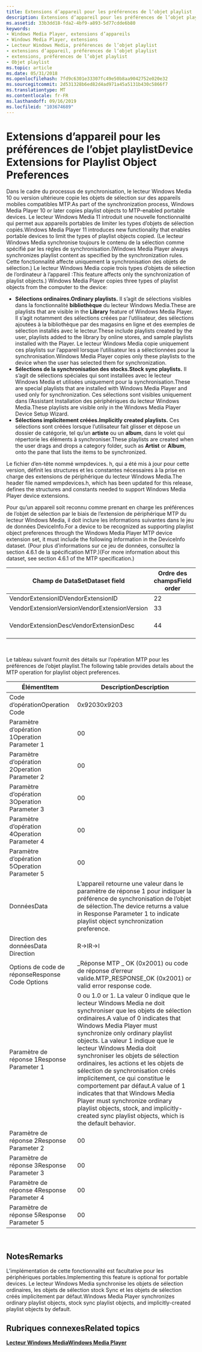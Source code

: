 ```yaml
---
title: Extensions d’appareil pour les préférences de l’objet playlist
description: Extensions d’appareil pour les préférences de l’objet playlist
ms.assetid: 33b3dd18-fda2-4bf9-a893-5d77cdde6b80
keywords:
- Windows Media Player, extensions d’appareils
- Windows Media Player, extensions
- Lecteur Windows Media, préférences de l’objet playlist
- extensions d’appareil, préférences de l’objet playlist
- extensions, préférences de l’objet playlist
- Objet playlist
ms.topic: article
ms.date: 05/31/2018
ms.openlocfilehash: 7fd9c6301e33307fc49e50b8aa9042752e020e32
ms.sourcegitcommit: 2d531328b6ed82d4ad971a45a5131b430c5866f7
ms.translationtype: MT
ms.contentlocale: fr-FR
ms.lasthandoff: 09/16/2019
ms.locfileid: "103674689"
---
```

# <a name="device-extensions-for-playlist-object-preferences"></a><span data-ttu-id="3fa62-109">Extensions d’appareil pour les préférences de l’objet playlist</span><span class="sxs-lookup"><span data-stu-id="3fa62-109">Device Extensions for Playlist Object Preferences</span></span>

<span data-ttu-id="3fa62-110">Dans le cadre du processus de synchronisation, le lecteur Windows Media 10 ou version ultérieure copie les objets de sélection sur des appareils mobiles compatibles MTP.</span><span class="sxs-lookup"><span data-stu-id="3fa62-110">As part of the synchronization process, Windows Media Player 10 or later copies playlist objects to MTP-enabled portable devices.</span></span> <span data-ttu-id="3fa62-111">Le lecteur Windows Media 11 introduit une nouvelle fonctionnalité qui permet aux appareils portables de limiter les types d’objets de sélection copiés.</span><span class="sxs-lookup"><span data-stu-id="3fa62-111">Windows Media Player 11 introduces new functionality that enables portable devices to limit the types of playlist objects copied.</span></span> <span data-ttu-id="3fa62-112">(Le lecteur Windows Media synchronise toujours le contenu de la sélection comme spécifié par les règles de synchronisation.</span><span class="sxs-lookup"><span data-stu-id="3fa62-112">(Windows Media Player always synchronizes playlist content as specified by the synchronization rules.</span></span> <span data-ttu-id="3fa62-113">Cette fonctionnalité affecte uniquement la synchronisation des objets de sélection.) Le lecteur Windows Media copie trois types d’objets de sélection de l’ordinateur à l’appareil :</span><span class="sxs-lookup"><span data-stu-id="3fa62-113">This feature affects only the synchronization of playlist objects.) Windows Media Player copies three types of playlist objects from the computer to the device:</span></span>

-   <span data-ttu-id="3fa62-114">**Sélections ordinaires.**</span><span class="sxs-lookup"><span data-stu-id="3fa62-114">**Ordinary playlists.**</span></span> <span data-ttu-id="3fa62-115">Il s’agit de sélections visibles dans la fonctionnalité **bibliothèque** du lecteur Windows Media.</span><span class="sxs-lookup"><span data-stu-id="3fa62-115">These are playlists that are visible in the **Library** feature of Windows Media Player.</span></span> <span data-ttu-id="3fa62-116">Il s’agit notamment des sélections créées par l’utilisateur, des sélections ajoutées à la bibliothèque par des magasins en ligne et des exemples de sélection installés avec le lecteur.</span><span class="sxs-lookup"><span data-stu-id="3fa62-116">These include playlists created by the user, playlists added to the library by online stores, and sample playlists installed with the Player.</span></span> <span data-ttu-id="3fa62-117">Le lecteur Windows Media copie uniquement ces playlists sur l’appareil lorsque l’utilisateur les a sélectionnées pour la synchronisation.</span><span class="sxs-lookup"><span data-stu-id="3fa62-117">Windows Media Player copies only these playlists to the device when the user has selected them for synchronization.</span></span>
-   <span data-ttu-id="3fa62-118">**Sélections de la synchronisation des stocks.**</span><span class="sxs-lookup"><span data-stu-id="3fa62-118">**Stock sync playlists.**</span></span> <span data-ttu-id="3fa62-119">Il s’agit de sélections spéciales qui sont installées avec le lecteur Windows Media et utilisées uniquement pour la synchronisation.</span><span class="sxs-lookup"><span data-stu-id="3fa62-119">These are special playlists that are installed with Windows Media Player and used only for synchronization.</span></span> <span data-ttu-id="3fa62-120">Ces sélections sont visibles uniquement dans l’Assistant Installation des périphériques du lecteur Windows Media.</span><span class="sxs-lookup"><span data-stu-id="3fa62-120">These playlists are visible only in the Windows Media Player Device Setup Wizard.</span></span>
-   <span data-ttu-id="3fa62-121">**Sélections implicitement créées.**</span><span class="sxs-lookup"><span data-stu-id="3fa62-121">**Implicitly created playlists.**</span></span> <span data-ttu-id="3fa62-122">Ces sélections sont créées lorsque l’utilisateur fait glisser et dépose un dossier de catégorie, tel qu’un **artiste** ou un **album**, dans le volet qui répertorie les éléments à synchroniser.</span><span class="sxs-lookup"><span data-stu-id="3fa62-122">These playlists are created when the user drags and drops a category folder, such as **Artist** or **Album**, onto the pane that lists the items to be synchronized.</span></span>

<span data-ttu-id="3fa62-123">Le fichier d’en-tête nommé wmpdevices. h, qui a été mis à jour pour cette version, définit les structures et les constantes nécessaires à la prise en charge des extensions de périphérique du lecteur Windows Media.</span><span class="sxs-lookup"><span data-stu-id="3fa62-123">The header file named wmpdevices.h, which has been updated for this release, defines the structures and constants needed to support Windows Media Player device extensions.</span></span>

<span data-ttu-id="3fa62-124">Pour qu’un appareil soit reconnu comme prenant en charge les préférences de l’objet de sélection par le biais de l’extension de périphérique MTP du lecteur Windows Media, il doit inclure les informations suivantes dans le jeu de données DeviceInfo.</span><span class="sxs-lookup"><span data-stu-id="3fa62-124">For a device to be recognized as supporting playlist object preferences through the Windows Media Player MTP device extension set, it must include the following information in the DeviceInfo dataset.</span></span> <span data-ttu-id="3fa62-125">(Pour plus d’informations sur ce jeu de données, consultez la section 4.6.1 de la spécification MTP.)</span><span class="sxs-lookup"><span data-stu-id="3fa62-125">(For more information about this dataset, see section 4.6.1 of the MTP specification.)</span></span>



| <span data-ttu-id="3fa62-126">Champ de DataSet</span><span class="sxs-lookup"><span data-stu-id="3fa62-126">Dataset field</span></span>          | <span data-ttu-id="3fa62-127">Ordre des champs</span><span class="sxs-lookup"><span data-stu-id="3fa62-127">Field order</span></span> | <span data-ttu-id="3fa62-128">Type de données</span><span class="sxs-lookup"><span data-stu-id="3fa62-128">Data type</span></span>  | <span data-ttu-id="3fa62-129">Valeur</span><span class="sxs-lookup"><span data-stu-id="3fa62-129">Value</span></span>                       |
|------------------------|-------------|------------|-----------------------------|
| <span data-ttu-id="3fa62-130">VendorExtensionID</span><span class="sxs-lookup"><span data-stu-id="3fa62-130">VendorExtensionID</span></span>      | <span data-ttu-id="3fa62-131">2</span><span class="sxs-lookup"><span data-stu-id="3fa62-131">2</span></span>           | <span data-ttu-id="3fa62-132">**UINT32**</span><span class="sxs-lookup"><span data-stu-id="3fa62-132">**UINT32**</span></span> | <span data-ttu-id="3fa62-133">0x00000006</span><span class="sxs-lookup"><span data-stu-id="3fa62-133">0x00000006</span></span>                  |
| <span data-ttu-id="3fa62-134">VendorExtensionVersion</span><span class="sxs-lookup"><span data-stu-id="3fa62-134">VendorExtensionVersion</span></span> | <span data-ttu-id="3fa62-135">3</span><span class="sxs-lookup"><span data-stu-id="3fa62-135">3</span></span>           | <span data-ttu-id="3fa62-136">**UINT16**</span><span class="sxs-lookup"><span data-stu-id="3fa62-136">**UINT16**</span></span> | <span data-ttu-id="3fa62-137">0x0064 (100)</span><span class="sxs-lookup"><span data-stu-id="3fa62-137">0x0064 (100)</span></span>                |
| <span data-ttu-id="3fa62-138">VendorExtensionDesc</span><span class="sxs-lookup"><span data-stu-id="3fa62-138">VendorExtensionDesc</span></span>    | <span data-ttu-id="3fa62-139">4</span><span class="sxs-lookup"><span data-stu-id="3fa62-139">4</span></span>           | <span data-ttu-id="3fa62-140">**Chaîne**</span><span class="sxs-lookup"><span data-stu-id="3fa62-140">**String**</span></span> | <span data-ttu-id="3fa62-141">« microsoft.com/WMPPD : 11,0 »</span><span class="sxs-lookup"><span data-stu-id="3fa62-141">"microsoft.com/WMPPD: 11.0"</span></span> |



 

<span data-ttu-id="3fa62-142">Le tableau suivant fournit des détails sur l’opération MTP pour les préférences de l’objet playlist.</span><span class="sxs-lookup"><span data-stu-id="3fa62-142">The following table provides details about the MTP operation for playlist object preferences.</span></span>



| <span data-ttu-id="3fa62-143">Élément</span><span class="sxs-lookup"><span data-stu-id="3fa62-143">Item</span></span>                  | <span data-ttu-id="3fa62-144">Description</span><span class="sxs-lookup"><span data-stu-id="3fa62-144">Description</span></span>                                                                                                                                                                                                                                                                                     |
|-----------------------|-------------------------------------------------------------------------------------------------------------------------------------------------------------------------------------------------------------------------------------------------------------------------------------------------|
| <span data-ttu-id="3fa62-145">Code d’opération</span><span class="sxs-lookup"><span data-stu-id="3fa62-145">Operation Code</span></span>        | <span data-ttu-id="3fa62-146">0x9203</span><span class="sxs-lookup"><span data-stu-id="3fa62-146">0x9203</span></span>                                                                                                                                                                                                                                                                                          |
| <span data-ttu-id="3fa62-147">Paramètre d’opération 1</span><span class="sxs-lookup"><span data-stu-id="3fa62-147">Operation Parameter 1</span></span> | <span data-ttu-id="3fa62-148">0</span><span class="sxs-lookup"><span data-stu-id="3fa62-148">0</span></span>                                                                                                                                                                                                                                                                                               |
| <span data-ttu-id="3fa62-149">Paramètre d’opération 2</span><span class="sxs-lookup"><span data-stu-id="3fa62-149">Operation Parameter 2</span></span> | <span data-ttu-id="3fa62-150">0</span><span class="sxs-lookup"><span data-stu-id="3fa62-150">0</span></span>                                                                                                                                                                                                                                                                                               |
| <span data-ttu-id="3fa62-151">Paramètre d’opération 3</span><span class="sxs-lookup"><span data-stu-id="3fa62-151">Operation Parameter 3</span></span> | <span data-ttu-id="3fa62-152">0</span><span class="sxs-lookup"><span data-stu-id="3fa62-152">0</span></span>                                                                                                                                                                                                                                                                                               |
| <span data-ttu-id="3fa62-153">Paramètre d’opération 4</span><span class="sxs-lookup"><span data-stu-id="3fa62-153">Operation Parameter 4</span></span> | <span data-ttu-id="3fa62-154">0</span><span class="sxs-lookup"><span data-stu-id="3fa62-154">0</span></span>                                                                                                                                                                                                                                                                                               |
| <span data-ttu-id="3fa62-155">Paramètre d’opération 5</span><span class="sxs-lookup"><span data-stu-id="3fa62-155">Operation Parameter 5</span></span> | <span data-ttu-id="3fa62-156">0</span><span class="sxs-lookup"><span data-stu-id="3fa62-156">0</span></span>                                                                                                                                                                                                                                                                                               |
| <span data-ttu-id="3fa62-157">Données</span><span class="sxs-lookup"><span data-stu-id="3fa62-157">Data</span></span>                  | <span data-ttu-id="3fa62-158">L’appareil retourne une valeur dans le paramètre de réponse 1 pour indiquer la préférence de synchronisation de l’objet de sélection.</span><span class="sxs-lookup"><span data-stu-id="3fa62-158">The device returns a value in Response Parameter 1 to indicate playlist object synchronization preference.</span></span>                                                                                                                                                                                      |
| <span data-ttu-id="3fa62-159">Direction des données</span><span class="sxs-lookup"><span data-stu-id="3fa62-159">Data Direction</span></span>        | <span data-ttu-id="3fa62-160">R->I</span><span class="sxs-lookup"><span data-stu-id="3fa62-160">R->I</span></span>                                                                                                                                                                                                                                                                                         |
| <span data-ttu-id="3fa62-161">Options de code de réponse</span><span class="sxs-lookup"><span data-stu-id="3fa62-161">Response Code Options</span></span> | <span data-ttu-id="3fa62-162">\_Réponse MTP \_ OK (0x2001) ou code de réponse d’erreur valide.</span><span class="sxs-lookup"><span data-stu-id="3fa62-162">MTP\_RESPONSE\_OK (0x2001) or valid error response code.</span></span>                                                                                                                                                                                                                                        |
| <span data-ttu-id="3fa62-163">Paramètre de réponse 1</span><span class="sxs-lookup"><span data-stu-id="3fa62-163">Response Parameter 1</span></span>  | <span data-ttu-id="3fa62-164">0 ou 1.</span><span class="sxs-lookup"><span data-stu-id="3fa62-164">0 or 1.</span></span> <span data-ttu-id="3fa62-165">La valeur 0 indique que le lecteur Windows Media ne doit synchroniser que les objets de sélection ordinaires.</span><span class="sxs-lookup"><span data-stu-id="3fa62-165">A value of 0 indicates that Windows Media Player must synchronize only ordinary playlist objects.</span></span> <span data-ttu-id="3fa62-166">La valeur 1 indique que le lecteur Windows Media doit synchroniser les objets de sélection ordinaires, les actions et les objets de sélection de synchronisation créés implicitement, ce qui constitue le comportement par défaut.</span><span class="sxs-lookup"><span data-stu-id="3fa62-166">A value of 1 indicates that that Windows Media Player must synchronize ordinary playlist objects, stock, and implicitly-created sync playlist objects, which is the default behavior.</span></span> |
| <span data-ttu-id="3fa62-167">Paramètre de réponse 2</span><span class="sxs-lookup"><span data-stu-id="3fa62-167">Response Parameter 2</span></span>  | <span data-ttu-id="3fa62-168">0</span><span class="sxs-lookup"><span data-stu-id="3fa62-168">0</span></span>                                                                                                                                                                                                                                                                                               |
| <span data-ttu-id="3fa62-169">Paramètre de réponse 3</span><span class="sxs-lookup"><span data-stu-id="3fa62-169">Response Parameter 3</span></span>  | <span data-ttu-id="3fa62-170">0</span><span class="sxs-lookup"><span data-stu-id="3fa62-170">0</span></span>                                                                                                                                                                                                                                                                                               |
| <span data-ttu-id="3fa62-171">Paramètre de réponse 4</span><span class="sxs-lookup"><span data-stu-id="3fa62-171">Response Parameter 4</span></span>  | <span data-ttu-id="3fa62-172">0</span><span class="sxs-lookup"><span data-stu-id="3fa62-172">0</span></span>                                                                                                                                                                                                                                                                                               |
| <span data-ttu-id="3fa62-173">Paramètre de réponse 5</span><span class="sxs-lookup"><span data-stu-id="3fa62-173">Response Parameter 5</span></span>  | <span data-ttu-id="3fa62-174">0</span><span class="sxs-lookup"><span data-stu-id="3fa62-174">0</span></span>                                                                                                                                                                                                                                                                                               |



 

## <a name="remarks"></a><span data-ttu-id="3fa62-175">Notes</span><span class="sxs-lookup"><span data-stu-id="3fa62-175">Remarks</span></span>

<span data-ttu-id="3fa62-176">L’implémentation de cette fonctionnalité est facultative pour les périphériques portables.</span><span class="sxs-lookup"><span data-stu-id="3fa62-176">Implementing this feature is optional for portable devices.</span></span> <span data-ttu-id="3fa62-177">Le lecteur Windows Media synchronise les objets de sélection ordinaires, les objets de sélection stock Sync et les objets de sélection créés implicitement par défaut.</span><span class="sxs-lookup"><span data-stu-id="3fa62-177">Windows Media Player synchronizes ordinary playlist objects, stock sync playlist objects, and implicitly-created playlist objects by default.</span></span>

## <a name="related-topics"></a><span data-ttu-id="3fa62-178">Rubriques connexes</span><span class="sxs-lookup"><span data-stu-id="3fa62-178">Related topics</span></span>

<dl> <dt>

[<span data-ttu-id="3fa62-179">**Lecteur Windows Media**</span><span class="sxs-lookup"><span data-stu-id="3fa62-179">**Windows Media Player**</span></span>](windows-media-player.md)
</dt> </dl>

 

 




